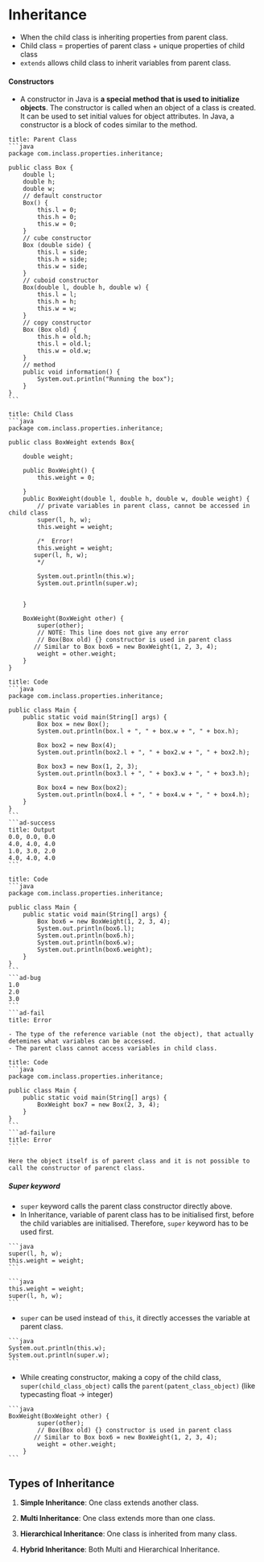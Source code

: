 # Inheritance

- When the child class is inheriting properties from parent class.
- Child class = properties of parent class + unique properties of child class
- `extends` allows child class to inherit variables from parent class.

#### Constructors
- A constructor in Java is **a special method that is used to initialize objects**. The constructor is called when an object of a class is created. It can be used to set initial values for object attributes. In Java, a constructor is a block of codes similar to the method.

````ad-info
title: Parent Class
```java
package com.inclass.properties.inheritance;  
  
public class Box {   
    double l;  
    double h;  
    double w;  
	// default constructor
    Box() {  
        this.l = 0;  
        this.h = 0;  
        this.w = 0;  
    }  
    // cube constructor
    Box (double side) {  
        this.l = side;  
        this.h = side;  
        this.w = side;  
    }  
    // cuboid constructor
    Box(double l, double h, double w) {  
        this.l = l;  
        this.h = h;  
        this.w = w;  
    }  
    // copy constructor
    Box (Box old) {  
        this.h = old.h;  
        this.l = old.l;  
        this.w = old.w;  
    }  
    // method
    public void information() {  
        System.out.println("Running the box");  
    }
}  
```
````

````ad-summary
title: Child Class
```java
package com.inclass.properties.inheritance;  
  
public class BoxWeight extends Box{  
  
    double weight;  
  
    public BoxWeight() {  
        this.weight = 0;  
  
    }  
    public BoxWeight(double l, double h, double w, double weight) {  
        // private variables in parent class, cannot be accessed in child class        
        super(l, h, w);  
        this.weight = weight;  
  
        /*  Error!
        this.weight = weight;
	   super(l, h, w);  
        */  
        
        System.out.println(this.w);  
        System.out.println(super.w); 
        
  
    }  
  
    BoxWeight(BoxWeight other) {  
        super(other);  
        // NOTE: This line does not give any error  
        // Box(Box old) {} constructor is used in parent class
	   // Similar to Box box6 = new BoxWeight(1, 2, 3, 4);        
        weight = other.weight;  
    }
}
````

````ad-note
title: Code
```java
package com.inclass.properties.inheritance;  
  
public class Main {  
    public static void main(String[] args) {
		Box box = new Box();  
		System.out.println(box.l + ", " + box.w + ", " + box.h);  
		  
		Box box2 = new Box(4);  
		System.out.println(box2.l + ", " + box2.w + ", " + box2.h);  
		  
		Box box3 = new Box(1, 2, 3);  
		System.out.println(box3.l + ", " + box3.w + ", " + box3.h);  
		  
		Box box4 = new Box(box2);  
		System.out.println(box4.l + ", " + box4.w + ", " + box4.h);
    }
}
```
```ad-success
title: Output
0.0, 0.0, 0.0
4.0, 4.0, 4.0
1.0, 3.0, 2.0
4.0, 4.0, 4.0
```
````

````ad-note
title: Code
```java
package com.inclass.properties.inheritance;  
  
public class Main {  
    public static void main(String[] args) {
		Box box6 = new BoxWeight(1, 2, 3, 4);  
		System.out.println(box6.l);  
		System.out.println(box6.h);  
		System.out.println(box6.w);
		System.out.println(box6.weight);
	}
}
```
```ad-bug
1.0
2.0
3.0
```
```ad-fail
title: Error
````

```ad-important
- The type of the reference variable (not the object), that actually detemines what variables can be accessed.
- The parent class cannot access variables in child class.
```

````ad-note
title: Code
```java
package com.inclass.properties.inheritance;

public class Main {
    public static void main(String[] args) {
	    BoxWeight box7 = new Box(2, 3, 4);
    }
}
```
```ad-failure
title: Error
```
````

```ad-important
Here the object itself is of parent class and it is not possible to call the constructor of parenct class.
```

##### Super keyword

- `super` keyword calls the parent class constructor directly above.
- In Inheritance, variable of parent class has to be initialised first, before the child variables are initialised. Therefore, `super` keyword has to be used first.
````ad-success
```java
super(l, h, w);  
this.weight = weight;
```
````

````ad-error
```java  
this.weight = weight;
super(l, h, w);
```
````
- `super` can be used instead of `this`, it directly accesses the variable at parent class.
````ad-success
```java
System.out.println(this.w);  
System.out.println(super.w); 
```
````

- While creating constructor, making a copy of the child class,
  `super(child_class_object)` calls the `parent(patent_class_object)` (like typecasting float -> integer)

````ad-success
```java
BoxWeight(BoxWeight other) {  
        super(other);  
        // Box(Box old) {} constructor is used in parent class
	   // Similar to Box box6 = new BoxWeight(1, 2, 3, 4);        
        weight = other.weight;  
    }
```
````

## Types of Inheritance

1. **Simple Inheritance**:
   One class extends another class.
   
2. **Multi Inheritance**:
   One class extends more than one class. 
   
3. **Hierarchical Inheritance**:
   One class is inherited from many class.
   
4. **Hybrid Inheritance**:
   Both Multi and Hierarchical Inheritance.
   